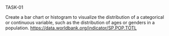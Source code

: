 TASK-01

Create a bar chart or histogram to visualize the distribution of a categorical or continuous variable, such as the distribution of ages or genders in a population.
https://data.worldbank.org/indicator/SP.POP.TOTL
